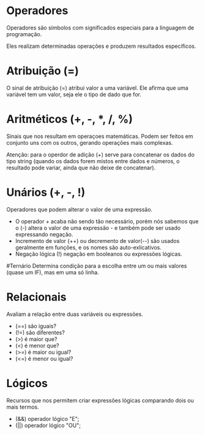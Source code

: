 # Operadores

Operadores são símbolos com significados especiais para a linguagem de programação. 

Eles realizam determinadas operações e produzem resultados específicos.

# Atribuição (=)
O sinal de atribuição (=) atribui valor a uma variável. Ele afirma que uma variável tem um valor, seja ele o tipo de dado que for.

# Aritméticos (+, -, *, /, %)
Sinais que nos resultam em operaçoes matemáticas. Podem ser feitos em conjunto uns com os outros, gerando operações mais complexas.

Atenção: para o operdor de adição (+) serve para concatenar os dados do tipo string (quando os dados forem mistos entre dados e números, o resultado pode variar, ainda que não deixe de concatenar).

# Unários (+, -, !)
Operadores que podem alterar o valor de uma expressão. 

- O operador + acaba não sendo tão necessário, porém nós sabemos que o (-) altera o valor de uma expressão - e também pode ser usado expressando negação.
- Incremento de valor (++) ou decremento de valor(--) são usados geralmente em funções, e os nomes são auto-exlicativos.
- Negação lógica (!) negação em booleanos ou expressões lógicas.

#Ternário
Determina condição para a escolha entre um ou mais valores (quase um IF), mas em uma só linha.

# Relacionais
Avaliam a relação entre duas variáveis ou expressões.

- (==) são iguais?
- (!=) são diferentes?
- (>) é maior que?
- (<) é menor que?
- (>=) é maior ou igual?
- (<=) é menor ou igual?

# Lógicos
Recursos que nos permitem criar expressões lógicas comparando dois ou mais termos.

- (&&) operador lógico "E";
- (||) operador lógico "OU";
